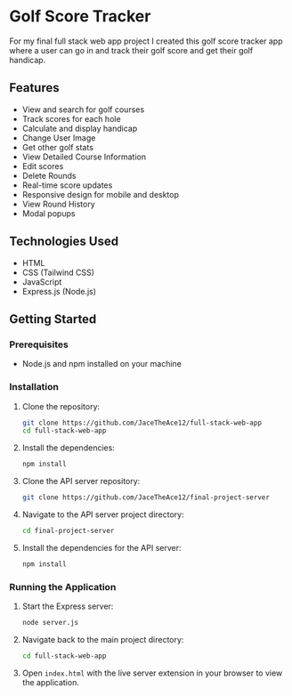 # Golf Score Tracker

For my final full stack web app project I created this golf score tracker app where a user can go in and track their golf score and get their golf handicap. 

## Features

- View and search for golf courses
- Track scores for each hole
- Calculate and display handicap
- Change User Image
- Get other golf stats
- View Detailed Course Information
- Edit scores
- Delete Rounds
- Real-time score updates
- Responsive design for mobile and desktop
- View Round History
- Modal popups

## Technologies Used

- HTML
- CSS (Tailwind CSS)
- JavaScript
- Express.js (Node.js)

## Getting Started

### Prerequisites

- Node.js and npm installed on your machine

### Installation

1. Clone the repository:

    ```bash
    git clone https://github.com/JaceTheAce12/full-stack-web-app
    cd full-stack-web-app
    ```

2. Install the dependencies:

    ```bash
    npm install
    ```

3. Clone the API server repository:

    ```bash
    git clone https://github.com/JaceTheAce12/final-project-server
    ```

4. Navigate to the API server project directory:

    ```bash
    cd final-project-server
    ```

5. Install the dependencies for the API server:

    ```bash
    npm install
    ```

### Running the Application

1. Start the Express server:

    ```bash
    node server.js
    ```

2. Navigate back to the main project directory:

    ```bash
    cd full-stack-web-app
    ```

3. Open `index.html` with the live server extension in your browser to view the application.